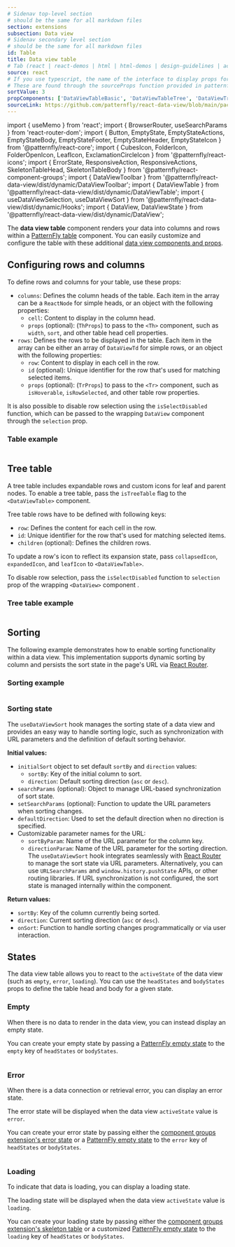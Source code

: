 ```yaml
---
# Sidenav top-level section
# should be the same for all markdown files
section: extensions
subsection: Data view
# Sidenav secondary level section
# should be the same for all markdown files
id: Table
title: Data view table
# Tab (react | react-demos | html | html-demos | design-guidelines | accessibility)
source: react
# If you use typescript, the name of the interface to display props for
# These are found through the sourceProps function provided in patternfly-docs.source.js
sortValue: 3
propComponents: ['DataViewTableBasic', 'DataViewTableTree', 'DataViewTrTree', 'DataViewTrObject']
sourceLink: https://github.com/patternfly/react-data-view/blob/main/packages/module/patternfly-docs/content/extensions/data-view/examples/Table/Table.md
---
```

import { useMemo } from 'react';
import { BrowserRouter, useSearchParams } from 'react-router-dom';
import { Button, EmptyState, EmptyStateActions, EmptyStateBody, EmptyStateFooter, EmptyStateHeader, EmptyStateIcon } from '@patternfly/react-core';
import { CubesIcon, FolderIcon, FolderOpenIcon, LeafIcon, ExclamationCircleIcon } from '@patternfly/react-icons';
import { ErrorState, ResponsiveAction, ResponsiveActions, SkeletonTableHead, SkeletonTableBody } from '@patternfly/react-component-groups';
import { DataViewToolbar } from '@patternfly/react-data-view/dist/dynamic/DataViewToolbar';
import { DataViewTable } from '@patternfly/react-data-view/dist/dynamic/DataViewTable';
import { useDataViewSelection, useDataViewSort } from '@patternfly/react-data-view/dist/dynamic/Hooks';
import { DataView, DataViewState } from '@patternfly/react-data-view/dist/dynamic/DataView';

The **data view table** component renders your data into columns and rows within a [PatternFly table](/components/table) component. You can easily customize and configure the table with these additional [data view components and props](/extensions/data-view/table#props).

## Configuring rows and columns
To define rows and columns for your table, use these props:
- `columns`: Defines the column heads of the table. Each item in the array can be a `ReactNode` for simple heads, or an object with the following properties:
  - `cell`: Content to display in the column head.
  - `props` (optional): (`ThProps`) to pass to the `<Th>` component, such as `width`, `sort`, and other table head cell properties.
- `rows`: Defines the rows to be displayed in the table. Each item in the array can be either an array of `DataViewTd` for simple rows, or an object with the following properties:
  - `row`: Content to display in each cell in the row.
  - `id` (optional): Unique identifier for the row that's used for matching selected items.
  - `props` (optional): (`TrProps`) to pass to the `<Tr>` component, such as `isHoverable`, `isRowSelected`, and other table row properties.

It is also possible to disable row selection using the `isSelectDisabled` function, which can be passed to the wrapping `DataView` component through the `selection` prop.

### Table example
```js file="./DataViewTableExample.tsx"

```

## Tree table

A tree table includes expandable rows and custom icons for leaf and parent nodes. 
To enable a tree table, pass the `isTreeTable` flag to the `<DataViewTable>` component.


Tree table rows have to be defined with following keys:
  - `row`: Defines the content for each cell in the row.
  - `id`: Unique identifier for the row that's used for matching selected items.
  - `children` (optional): Defines the children rows.

To update a row's icon to reflect its expansion state, pass `collapsedIcon`, `expandedIcon`, and `leafIcon` to `<DataViewTable>`.

To disable row selection, pass the `isSelectDisabled` function to `selection` prop of the wrapping `<DataView>` component .

### Tree table example

```js file="./DataViewTableTreeExample.tsx"

```

## Sorting
The following example demonstrates how to enable sorting functionality within a data view. This implementation supports dynamic sorting by column and persists the sort state in the page's URL via [React Router](https://reactrouter.com/).

### Sorting example
```js file="./SortingExample.tsx"

```
### Sorting state

The `useDataViewSort` hook manages the sorting state of a data view and provides an easy way to handle sorting logic, such as synchronization with URL parameters and the definition of default sorting behavior.

**Initial values:**
- `initialSort` object to set default `sortBy` and `direction` values:
  - `sortBy`: Key of the initial column to sort.
  - `direction`: Default sorting direction (`asc` or `desc`).
- `searchParams` (optional): Object to manage URL-based synchronization of sort state.
- `setSearchParams` (optional): Function to update the URL parameters when sorting changes.
- `defaultDirection`: Used to set the default direction when no direction is specified.
- Customizable parameter names for the URL:
  - `sortByParam`: Name of the URL parameter for the column key.
  - `directionParam`: Name of the URL parameter for the sorting direction.
The `useDataViewSort` hook integrates seamlessly with [React Router](https://reactrouter.com/) to manage the sort state via URL parameters. Alternatively, you can use `URLSearchParams` and `window.history.pushState` APIs, or other routing libraries. If URL synchronization is not configured, the sort state is managed internally within the component.

**Return values:**
- `sortBy`: Key of the column currently being sorted.
- `direction`: Current sorting direction (`asc` or `desc`).
- `onSort`: Function to handle sorting changes programmatically or via user interaction.

## States

The data view table allows you to react to the `activeState` of the data view (such as `empty`, `error`, `loading`). You can use the `headStates` and `bodyStates` props to define the table head and body for a given state. 

### Empty
When there is no data to render in the data view, you can instead display an empty state. 

You can create your empty state by passing a [PatternFly empty state](/components/empty-state) to the `empty` key of `headStates` or `bodyStates`. 

```js file="./DataViewTableEmptyExample.tsx"

```

### Error
When there is a data connection or retrieval error, you can display an error state.

The error state will be displayed when the data view `activeState` value is `error`.

You can create your error state by passing either the [component groups extension's error state](/component-groups/error-state) or a [PatternFly empty state](/components/empty-state) to the `error` key of `headStates` or `bodyStates`. 

```js file="./DataViewTableErrorExample.tsx"

```

### Loading
To indicate that data is loading, you can display a loading state.

The loading state will be displayed when the data view `activeState` value is `loading`.

You can create your loading state by passing either the [component groups extension's skeleton table](/component-groups/skeleton-table) or a customized [PatternFly empty state](/components/empty-state) to the `loading` key of `headStates` or `bodyStates`. 


```js file="./DataViewTableLoadingExample.tsx"

```
